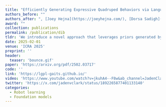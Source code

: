 ```yaml
---
title: "Efficiently Generating Expressive Quadruped Behaviors via Language-Guided Preference Learning"
authors_before: ""
authors_after: ", [Joey Hejna](https://joeyhejna.com/), [Dorsa Sadigh](https://dorsa.fyi/)"
award: ""
collection: publications
permalink: /publication/dib
tldr: 'We introduce a novel approach that leverages priors generated by pre-trained LLMs alongside the precision of preference learning to generate robot behaviors that closely align with human expectations.'
date: 2025-02-01
venue: 'ICRA 2025'
preprint: ''
header: 
  teaser: 'bounce.gif'
paper: 'https://arxiv.org/pdf/2502.03717'
code: '' 
link: 'https://lgpl-gaits.github.io/'
video: 'https://www.youtube.com/watch?v=jkuhA4--F8w&ab_channel=JadenClark'
twitter: 'https://x.com/jadenvclark/status/1892265877401133140'
categories:
  - Robot learning
  - Foundation models
---
```

